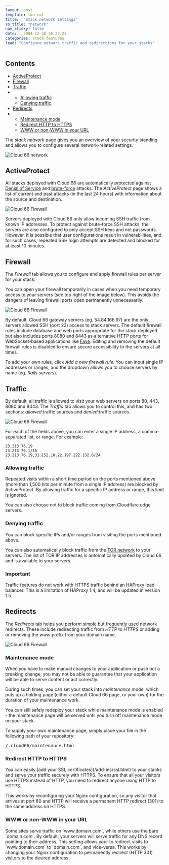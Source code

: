 ```yaml
---
layout: post
template: two-col
title:  "Stack network settings"
so_title: "network"
nav_sticky: false
date:   2084-12-30 16:27:22
categories: stack-features
lead: "Configure network traffic and redirections for your stacks"
---
```


<h2>Contents</h2>
<ul class="page-toc">
	<li>
		<a href="#active-protect">ActiveProtect</a>
	</li>
	<li>
		<a href="#firewall">Firewall</a>
	</li>
	<li>
		<a href="#traffic">Traffic</a>
	</li>
	<li>
        <ul>
        <li><a href="#allowing">Allowing traffic</a></li>
        <li><a href="#denying">Denying traffic</a></li>
        </ul>
    </li>
	<li>
		<a href="#redirects">Redirects</a>
	</li>
	<li>
        <ul>
        <li><a href="#maintenance">Maintenance mode</a></li>
        <li><a href="#https">Redirect HTTP to HTTPS</a></li>
        <li><a href="#www">WWW or non-WWW in your URL</a></li>
        </ul>
    </li>
</ul>

The <i>stack network</i> page gives you an overview of your security standing and allows you to configure several network-related settings.

![Cloud 66 network](http://cdn.cloud66.com/images/help/networkmenus.png)

<h2 id="active-protect">ActiveProtect</h2>

All stacks deployed with Cloud 66 are automatically protected against [Denial of Service](http://en.wikipedia.org/wiki/Denial-of-service_attack) and [brute-force](http://en.wikipedia.org/wiki/Brute-force_attack) attacks. The <i>ActiveProtect</i> page shows a list of current and past attacks (in the last 24 hours) with information about the source and destination.

![Cloud 66 Firewall](http://cdn.cloud66.com/images/help/network_activeprotect.png)

Servers deployed with Cloud 66 only allow incoming SSH traffic from known IP addresses. To protect against brute-force SSH attacks, the servers are also configured to only accept SSH keys and not passwords. However, it is possible that user configurations result in vulnerabilities, and for such cases, repeated SSH login attempts are detected and blocked for at least 10 minutes.

<h2 id="firewall">Firewall</h2>

The <i>Firewall</i> tab allows you to configure and apply firewall rules per server for your stack.

You can open your firewall temporarily in cases when you need temporary access to your servers (see top right of the image below). This avoids the dangers of leaving firewall ports open permanently unnecessarily.

![Cloud 66 Firewall](http://cdn.cloud66.com/images/help/networkfirewalls.png)

By default, Cloud 66 gateway servers (eg. 54.84.166.97) are the only servers allowed SSH (port 22) access to stack servers. The default firewall rules include database and web ports appropriate for the stack deployed but also includes ports 8080 and 8443 as alternative HTTP ports for WebSocket-based applications like [Faye](/how-to/implementing-faye.html). Editing and removing the default firewall rules is disabled to ensure secure accessibility to the servers at all times.

To add your own rules, click <i>Add a new firewall rule</i>. You can input single IP addresses or ranges, and the dropdown allows you to choose servers by name (eg. <i>Rails servers</i>).

<h2 id="traffic">Traffic</h2>
By default, all traffic is allowed to visit your web servers on ports 80, 443, 8080 and 8443. The <i>Traffic</i> tab allows you to control this, and has two sections: <i>allowed</i> traffic sources and <i>denied</i> traffic sources.

![Cloud 66 Firewall](http://cdn.cloud66.com/images/help/networktraffic.png)

For each of the fields above, you can enter a single IP address, a comma-separated list, or range. For example:

```
23.213.76.19
23.213.76.1/16
23.213.76.19,31.152.18.22,197.222.132.0/24
```

<h3 id="allowing">Allowing traffic</h3>
Repeated visits within a short time period on the ports mentioned above (more than 1,500 hits per minute from a single IP address) are blocked by ActiveProtect. By allowing traffic for a specific IP address or range, this limit is ignored.

You can also choose not to block traffic coming from Cloudflare edge servers.

<h3 id="denying">Denying traffic</h3>
You can block specific IPs and/or ranges from visiting the ports mentioned above.

You can also automatically block traffic from the [TOR network](https://www.torproject.org/) to your servers. The list of TOR IP addresses is automatically updated by Cloud 66 and is available to your servers.

<div class="notice">
		<h3>Important</h3>
		<p>Traffic features do not work with HTTPS traffic behind an HAProxy load balancer. This is a limitation of HAProxy 1.4, and will be updated in version 1.5.</p>
</div>

<h2 id="redirects">Redirects</h2>

The <i>Redirects</i> tab helps you perform simple but frequently used network redirects. These include redirecting traffic from _HTTP_ to _HTTPS_ or adding or removing the _www_ prefix from your domain name.

![Cloud 66 Firewall](http://cdn.cloud66.com/images/help/networkredirects.png)

<h3 id="maintenance">Maintenance mode</h3>
When you have to make manual changes to your application or push out a breaking change, you may not be able to guarantee that your application will be able to serve content or act correctly.

During such times, you can set your stack into <i>maintenance mode</i>, which puts up a holding page (either a default Cloud 66 page, or your own) for the duration of your maintenance work.

You can still safely redeploy your stack while maintenance mode is enabled - the maintenance page will be served until you turn off maintenance mode on your stack.

To supply your own maintenance page, simply place your file in the following path of your repository:

<pre class="terminal">
/.cloud66/maintenance.html
</pre>

<h3 id="https">Redirect HTTP to HTTPS</h3>
You can easily [add your SSL certificates](/add-ins/ssl.html) to your stacks and serve your traffic securely with HTTPS. To ensure that all your visitors use HTTPS instead of HTTP, you need to redirect anyone using HTTP to HTTPS.

This works by reconfiguring your Nginx configuration, so any visitor that arrives at port 80 and HTTP will receive a permanent HTTP redirect (301) to the same address on HTTPS.

<h3 id="www">WWW or non-WWW in your URL</h3>
Some sites serve traffic on `www.domain.com`, while others use the bare `domain.com`. By default, your servers will serve traffic for any DNS record pointing to their address. This setting allows your to redirect visits to `www.domain.com` to `domain.com`, and vice-versa. This works by changing your Nginx configuration to permanently redirect (HTTP 301) visitors to the desired address.